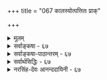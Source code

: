 +++
title = "067 कालस्योत्पत्तितः प्राक्"

+++
<details><summary>मूलम्</summary>

कालस्योत्पत्तितः प्राक् परमपि च लयात् कालनास्तित्ववादी स्वोक्तिव्याघातभग्नो न वदति यदि तत्को वदेत्कालसृष्टिम् ।  
आप्तस्तत्सृष्टिवादस्तदुपधिपरिणत्यादिभिस्सार्थकस्स्यान्नोचेत्तत्रापि पूर्वापरवचनहतिर्दुर्निवारप्रसङ्गा ॥ ६७ ॥
</details>

<details><summary>सर्वाङ्कषा - ६७</summary>

केचन तान्त्रिकाः (शैवाः) कालमनित्यं वदन्ति । तन्निराकरोति - कालस्येत्यादि । कालस्यानित्यत्ववादी, कालस्य उत्पत्तितः **प्राक्** = उत्पत्तेः पूर्वम्, लयात् परमपि **च** = कालस्य नाशानन्तरं च कालनास्तित्व- **वादी** =कालः नास्तीति वदन् **स्वोक्तिव्याघातभग्नः** = स्ववचनविरोधेनैव निरस्तो भवति । यदि न **वदति** = उत्पत्तेः पूर्वम्, नाशात्परं च कालः नास्तीति यदि नोच्यते, **तत्** = तर्हि, तदानीमपि कालस्य सत्त्वसिद्ध्या कालसृष्टिं को **वदेत्** = कालस्य नित्यत्वे सिद्धे कथं कालस्य सृष्टिर्वक्तुं शक्या ॥ 



68. 

[[120]]

आप्तस्तत्सृष्टिवादः तदुपधिपरिणत्यादिभिः सार्थकस्स्यात् 

नो चेत्, तत्रापि पूर्वापरवचनहतिः दुर्निवारप्रसङ्गा ॥67॥ 

[ कालस्य प्रत्यक्षत्वम् ] 

कालोऽध्यक्षावसेयः क्षणलवदिवसाद्यंशतोऽर्थान् विशिषन् 

साक्षाद्धीस्तत्तदर्थेष्विव भवति हि नः क्वापि कालान्वयेऽपि । 

अयं भावः – कालोऽपि ईश्वरेण सृज्यत इति शैवतन्त्रैकदेशिनः । यदि कालः नूतनया सृज्यते, तदा तत्सृष्टेः पूर्वं कालो नासीत् इति सिद्ध्यति । एवं कालस्य नाशे सति, तदनन्तरमपि कालो नास्ति, नष्टत्वादिति वक्तव्यम् । इदं च स्ववचनविरुद्धम् । 'कालस्योत्पत्तेः पूर्वम्' इत्यत्र 'पूर्व' पदस्यार्थः काल एव हि भवति । एवं 'कालस्य नाशानन्तरम्' इति कथने 'अनन्तर' पदस्यार्थोऽपि काल एव हि भवति । तेन भवदुक्तकालस्य प्राक्, पश्चाच्च काले सिद्धे, कालः तदा नास्ति इति कथने वचनविरोधः स्पष्टः । 'तदा' शब्द एव हि कालवाची । एतत्परिहाराय पूर्वं परं नास्तीति न वयं वदाम इति चेत्, यदि नास्तीति नोच्यते, तर्हि अस्तित्वसिद्ध्या कालस्य सर्वदा अस्तित्वमेव सिद्धमिति, सर्वदा सतः कथं सृष्टिरुच्यते ? अतः कालो नित्य इत्येव वक्तव्यमिति ॥ 

कतन्त्रे दाम षड‌त्रिंशतत्वाति 

विशनि 

पाशुपता ह्येते षट्त्रिंशत्तत्त्ववादिनः । शिवः शक्तिः, सदाशिवः, ईश्वर, विद्या, माया, कालः, कला, अविद्या, नियतिः, रागः, पुरुषः, प्रकृत्यादयश्चत्वारिंशदित्याहत्य36 तत्त्वानि । आद्यं तत्त्वद्वयं सर्वोत्तीर्णम्। अनन्तरं पञ्चतत्त्वानि शुद्धतत्त्वानि । कलादि पञ्च तत्त्वान्यशुद्धतत्त्वानि । इतराणि 24 प्रसिद्धानि । प्रकृते कालविषये 'विद्याकालौ भवत्कृतौ ' इति कालस्य सृष्टिरुच्यते किल इत्यत्राह - आप्त इत्यादि । **आप्तः** = प्रामाणिकप्रोक्तः **तत्सृष्टिवादः** = कालसृष्टिवादः **तदुपधिपरिणत्यादिभिः** = कालोपाधिविषयकतया, कालपरिमाणविषयकतया **वासार्थकः** = अर्थवान् स्यात् । उपाध्युपहितयोः अभेदोपचारात्, कालोपाधीनां चक्षुर्निमेषादीनामुत्पत्त्या, कालस्योत्पत्तिरुक्ता स्यात् । अथवा, कालस्य परिणामपक्षे, परिणामविशेषप्राप्तौ परिणामिन एवोत्पत्तिव्यवहारवत् स्यात् । यथा सिद्धान्ते धर्मभूतज्ञानस्य नित्यत्वेऽपि घटादिविषयकतया परिणामे प्राप्ते 'घटज्ञानमुत्पन्नम्' इति पटविषयकत्वे जाते' घटज्ञानं नष्टम्' इति च व्यवहारः, तद्वत् । नो **चेत्** = एवमनङ्गीकारे **तत्रापि** = **पूर्वोक्तवचनेऽपिपूर्वापरवचनहतिः** = पूर्वापरवाक्यानां व्याघातः दुर्निवारप्रसङ्गा, अयं बहुव्रीहिः, हतेः विशेषणम्, वारयितुमशक्यैवेत्यर्थः । कालोत्पत्तेः पूर्वम्, कालनाशानन्तरं च पूर्वोक्तरीत्या ' पूर्व ' 'अनन्तर' पदाभ्यां कालास्तित्वस्यैव सिद्ध्या, तथा अकथने च कालस्य सदातनत्वसिद्ध्या च व्याघातः स्पष्ट एव । अतः कालः नित्यः, अतिरिक्तश्चेत्येव वरम् । 'आप्तस्तत्सृष्टिवादः' इति वदन् आचार्यवर्योऽयं 'सांख्यं योगः पञ्चरात्रं वेदाः पाशुपतं तथा । आत्मप्रमाणान्येतानि न हन्तव्यानि हेतुभिः ॥' इति महाभारतवचनं स्मारयति । इदमौदार्यं महतामादर्शभूतं कदापि न विस्मर्तव्यम् । शिष्टं पूर्वश्लोकान्ते द्रष्टव्यम् ॥ ६७ ॥
</details>


<details><summary>सर्वाङ्कषा-पाठान्तरम् - ६७</summary>

केचन तान्त्रिकाः (शैवाः) कालमनित्यं वदन्ति । तन्निराकरोति - कालस्येत्यादि । कालस्यानित्यत्ववादी, कालस्य उत्पत्तितः प्राक्‌ = उत्पत्तेः पूर्वम्‌, लयात्‌ परमपि च = कालस्य नाशानन्तरं च कालनास्तित्ववादी = कालः नास्तीति वदन्‌ स्वोक्तिव्याघधातभग्नः = स्ववचनविरोधेनैव निरस्तो भवति । यदि न वदति = उत्पत्तेः पूर्वम्‌, नाशात्परं च कालः नास्तीति यदि नोच्यते, तत्‌ = तर्हि, तदानीमपि कालस्य सत्त्वसिद्ध्या कालसृष्टिं को वदेत्‌ = कालस्य नित्यत्वे सिद्धे कथं कालस्य सृष्टिर्वक्तुं शक्या ॥   
अयं भावः - कालोऽपि ईश्वरेण सृज्यत इति शैवतन्त्रैकदेशिनः । यदि कालः नृतनया सृज्यते, तदा तत्सृष्टेः पूर्वं कालो नासीत्‌ इति सिद्ध्यति । एवं कालस्य नाशे सति, तदनन्तरमपि कालो नास्ति, नष्टत्वादिति वक्तव्यम्‌ । इदं च स्ववचनविरुद्धम्‌ । 'कालस्योत्पत्ते: पूर्वम्‌' इत्यत्र 'पूर्व'पदस्यार्थः काल एव हि भवति । एवं 'कालस्य नाशानन्तरम्‌' इति कथने 'अनन्तर' पदस्यार्थोऽपि काल एव हि भवति । तेन भवदुक्तकालस्य प्राक्‌, पश्चाच्च काले सिद्धे, कालः तदा नास्ति इति कथने वचनविरोधः स्पष्टः । 'तदा' शब्द एव हि कालवाची । एतत्परिहाराय पूर्व परं नास्तीति न वयं वदाम इति चेत्‌, यदि नास्तीति नोच्यते, तर्हि अस्तित्वसिद्ध्या कालस्य सर्वदा अस्तित्वमेव सिद्धमिति, सर्वदा सतः कथं सृष्टिरुच्यते? अतः कालो नित्य इत्येव वक्तव्यमिति ॥   
पाशुपता ह्येते षट्त्रिंशत्तत्त्ववादिनः । शिवः, शक्तिः सदाशिवः, ईश्वरः, विद्या, माया, कालः, कला, अविद्या, नियतिः, रागः, पुरुषः, प्रकृत्यादयश्चतुविंशति इत्याहत्य36 तत्त्वानि । आद्यं तत्त्वद्वयं सर्वोत्तीर्णम्‌ । अनन्तरं पञ्चतत्त्वानि शुद्धतत्त्वानि । कलादि पञ्च तत्त्वान्यशुद्धतत्त्वानि । इतराणि 24 प्रसिद्धानि । प्रकृते कालविषये 'विद्याकालौ भवत्कृतौ' इति कालस्य सृष्टिरुच्यते किल इत्यत्राह - आप्त इत्यादि । आप्तः = प्रामाणिकप्रोक्तः तत्सृष्टिवादः = कालसृष्टिवादः तदुपधिपरिणत्यादिभिः = कालोपाधिविषयकतया, कालपरिमाणविषयकतया वासार्थकः = अर्थवान्‌ स्यात्‌ । उपाध्युपहितयोः अभेदोपचारात्‌, कालोपाधीनां चक्षुर्निमेषादीनामुत्पत्त्या, कालस्योत्पत्तिरुक्ता स्यात्‌ । अथवा, कालस्य परिणामपक्षे, परिणामविशेषप्राप्तौ परिणामिन एवोत्पत्तिव्यवहारवत्‌ स्यात्‌ । यथा सिद्धान्ते धर्मभूतज्ञानस्य नित्यत्वेऽपि घटादिविषयकतया परिणामे प्राप्ते 'घटज्ञानमुत्पन्नम्' इति पटविषयकत्वे जते 'घटज्ञानं नष्टम्‌' इति च व्यवहारः, तद्वत्‌ । नो चेत्‌ = एवमनङ्गीकारे तत्रापि = पूर्वोक्तवचनेऽपिपूर्वापरवचनहतिः = पूर्वापरवाक्यानां व्याघातः दुर्निवारप्रसङ्गा, अयं बहुव्रीहिः, हतेः विशेषणम्‌, वारयितुमशक्यैवेतयर्थः । कालोत्पत्तेः पूर्वम्‌, कालनाशानन्तरं च पूर्वोक्तरीत्या 'पूर्व' 'अनन्तर' पदाभ्यां कालास्तित्वस्यैव सिद्ध्या, तथा अकथने च कालस्य सदातनत्वसिद्ध्या च व्याघातः स्पष्ट एव । अतः कालः नित्यः, अतिरिक्तश्चेत्येव वरम्‌ । 'आप्तस्तत्सृष्टिवादः इति वदन्‌ आचार्यवर्योऽयं 'सांख्यं योगः पञ्चरात्रं वेदाः पाशुपतं तथा । आत्मप्रमाणान्येतानि न हन्तव्यानि हेतुभिः ॥' इति महाभारतवचनं स्मारयति । इदमौदार्यं महतामादर्शभूतं कदापि न विस्मर्तव्यम्‌ । शिष्टं पूर्वश्लोकान्ते द्रष्टव्यम्‌ ॥ ६७ ॥
</details>


<details><summary>सर्वार्थसिद्धिः - ६७</summary>

ये तु महदादिवत्कालतत्त्वमुत्पत्तिनाशवदिति तन्त्रा[न्तरा]नुसारिणो वदन्ति, तान्प्रतिक्षिपति - कालस्येति ॥ उत्पत्तेः पूर्वं नाशतः पश्चाच्च कालो नास्तीति वदन् किं तत्र पूर्वशब्दस्य पश्चाच्छब्दस्य च निरर्थकत्वं मन्यते ? सार्थकत्वं वा ? पूर्वत्र निरर्थकनिग्रहस्थानापत्तिः । उत्तरत्र कालस्यैव तदर्थत्वात्तत्र कालनिषेधे स्ववचनविरोधः । अथ काले कालो नास्तीत्यविरोधं मन्येत, तर्हि सूष्टिप्रलयमध्यकालेऽपि कालाभावात्तत्रापि कालनास्तितां ब्रूयादिति कथं कालसिद्धिः ? गत्यभावान्मौनमाश्रित्य यः पूर्वं पश्चाच्च नास्तीति न ब्रूयात् तदाऽस्मन्मतं न निषेधतीति नास्माभिरुत्तरं देयम् । अथ पार्श्वस्थो यदि कश्चिद् ब्रवीति तस्याप्युक्तदोषस्सम इत्यभिप्रायेणाह - तत्को वदेदिति । "सदेव सोम्येदमग्र आसीत्", "नासदासीन्नो सदासीत्तदानीम्" इत्यादिश्रुतिविरोधश्चात्राभिप्रेतः । "विद्याकालौ भवत्कृतौ" इत्यादिषु कालोत्पत्तिवचनं कथभित्यत्राह - आप्त इति । आप्तवाक्यस्थ इत्यर्थः । यथा निमेषादिसंवत्सरान्तजनिश्रुतिः पक्षमासादिष्वागमापायिताप्रख्यातिश्च उपाधीनां तत्संयोगादिपरिणतीनां तदभिमानिदेवतानां वा सृष्ट्या अर्थवती, तथाऽसावित्यर्थः । अन्यथा तत्रापि विरोधमाह - नो चेदिति । पूर्वापरवचनहतिः - पूर्वं परं च कालो नास्तीति वचनस्य बाध इत्यर्थः । अथवा पूर्वापरग्रन्थविरोधः, प्रलयादिकालमनूद्य हि प्रकृतिविकारास्सर्वे सृष्टिवाक्येषु प्रतिपाद्यन्ते । श्लो. कालोपश्लिष्टवेषेण ह्यभूदस्तिभविष्यतीन् । प्रयुञ्जतेऽर्थभेदेषु सदा चास्तिमनेहसः ॥ ६७ ॥ इति कालोत्पत्तिवादपरिहारः ॥
</details>


<details><summary>नरसिंह-देवः आनन्ददायिनी - ६७</summary>

प्रसङ्गसंगतिमाह - ये तु महदादिवदिति । तन्त्रान्तरानुसारिणः - योगमतानुसारिणः । कालस्यैव तदर्थत्वादिति - पूर्वपश्चाच्छब्दार्थतया काल(र्थत्वातदर्थ)मभ्युपगम्य तत्र तन्निषे(धे)धव्याघात इति भावः । अथेति - अभेदे आधाराधेयभावाभावात् काले स्वस्य वृत्त्यभावात् घटे घटनिषेधवदविरोध इति भावः । सृष्टिप्रलयमध्ये इति - तथाच कालतत्वमेव न स्यात् सर्वदा तस्यासत्त्वादित्यर्थः । गत्यभावादिति - व्याघातस्य परिहाराभावादित्यर्थः । तदेति - कालस्य निषेधासम्भवान्नासौ बाध इति भावः । को वदेदित्यस्य प्रकृतवादिपरत्वे निर्धारणार्थकिंशब्दानुपपत्तिं मत्वाऽह - अथ पार्श्वस्थ इति । श्रुतिविरोधश्चेति - सदेव सौम्य' इत्यत्र 'तम आसीत्' इत्यादौ च अग्रशब्दस्य सृष्टिप्राक्कालवाचित्वेन तेन विरोधः । नासदासीदित्यादौ तदानीमित्यनेन विरोध इत्यर्थः । यथेति - 'सर्वे निमेषा जज्ञिरे विद्युतः पुरुषादधि । कलामुहूर्ताः काष्ठाश्चाहोरात्राश्च सर्वशः । अहोरात्रे मासाश्च संवत्सरा अजायन्त' इत्यादिश्रुतयः । पक्षो गतः मासो गतः आगतश्चेत्यादिलौकिकव्यवहाराश्च । कालोत्पत्तिवादि - नाऽपि सृष्टिप्रलयमध्ये कालस्यैकत्वेऽपि तदुपाध्यादिकमादाय यथा निर्वाहणीयास्तथेत्यर्थः । यद्यप्यत्र स्वारसिकार्थे बाधाभावादभिमानि देवतोपाध्युत्पत्त्या निर्वाहो न शक्य इति न्यायसिद्धाञ्जनविरोध इव; तथाऽपि अत्र मायिवत् स्वरूपेणोत्पत्तिर्निषिध्यते न तु कलामुहूर्तादिरूपेण परिणाम इति न विरोध इति ध्येयम् । पूर्वापरेत्यस्य तद्ग्रन्थपूर्वापरवाक्यपरत्वे स्वारस्यादाह - अथवेति । तथाच यथाश्रुतस्वीकारे विरोध इति भावः । ननु कालस्यानुत्पत्तिविनाशत्वे अभूदस्ति भविष्यतीति काले अतीतत्वादिव्यवहारः कथं स्यादित्यत्राह -कालोपश्लिष्टवेषेणेति । कालोपश्लिष्टवेशेण पदर्थानामेवात्ययादिविषयता न कालस्य; स तु पदार्थात्ययादिष्वपि स(सन्नेव)हैव व्यवह्रियते इत्यर्थः ॥ ६७ ॥  
 कालोत्पत्तिवादनिरासः ।
</details>
